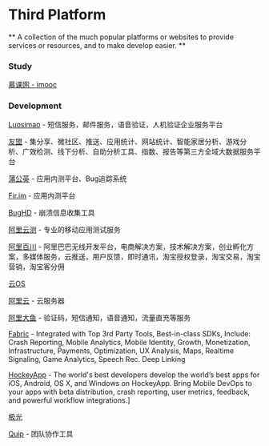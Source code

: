 Third Platform
==============

** A collection of the much popular platforms or websites to provide services or resources, and to make develop easier. **

### Study

[慕课网 - imooc](http://www.imooc.com/)

### Development

[Luosimao](https://luosimao.com/) - 短信服务，邮件服务，语音验证，人机验证企业服务平台

[友盟](http://www.umeng.com/?spm=0.0.0.0.mLwBeY) - 集分享、微社区、推送、应用统计、网站统计、智能家居分析、游戏分析、广效检测、线下分析、自助分析工具、指数、报告等第三方全域大数据服务平台

[蒲公英](https://www.pgyer.com/) - 应用内测平台、Bug追踪系统

[Fir.im](http://fir.im/) - 应用内测平台

[BugHD](http://bughd.com/) - 崩溃信息收集工具

[阿里云测](http://mqc.aliyun.com/) - 专业的移动应用测试服务

[阿里百川](http://baichuan.taobao.com/) - 阿里巴巴无线开发平台，电商解决方案，技术解决方案，创业孵化方案，多媒体服务，云推送，用户反馈，即时通讯，淘宝授权登录，淘宝交易，淘宝营销，淘宝客分佣

[云OS](http://open.yunos.com/)

[阿里云](https://www.aliyun.com/) - 云服务器

[阿里大鱼](http://www.alidayu.com/) - 验证码，短信通知，语音通知，流量直充等服务

[Fabric](https://get.fabric.io/) - Integrated with Top 3rd Party Tools, Best-in-class SDKs, Include: Crash Reporting, Mobile Analytics, Mobile Identity, Growth, Monetization, Infrastructure, Payments, Optimization, UX Analysis, Maps, Realtime Signaling, Game Analytics, Speech Rec. Deep Linking

[HockeyApp](https://www.hockeyapp.net/) - The world's best developers develop the world’s best apps for iOS, Android, OS X, and Windows on HockeyApp. Bring Mobile DevOps to your apps with beta distribution, crash reporting, user metrics, feedback, and powerful workflow integrations.]


[极光](https://www.jiguang.cn/)

[Quip](https://quip.com/) - 团队协作工具